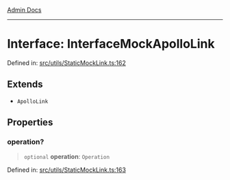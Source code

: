 [Admin Docs](/)

---

# Interface: InterfaceMockApolloLink

Defined in: [src/utils/StaticMockLink.ts:162](https://github.com/PalisadoesFoundation/talawa-admin/blob/main/src/utils/StaticMockLink.ts#L162)

## Extends

- `ApolloLink`

## Properties

### operation?

> `optional` **operation**: `Operation`

Defined in: [src/utils/StaticMockLink.ts:163](https://github.com/PalisadoesFoundation/talawa-admin/blob/main/src/utils/StaticMockLink.ts#L163)
